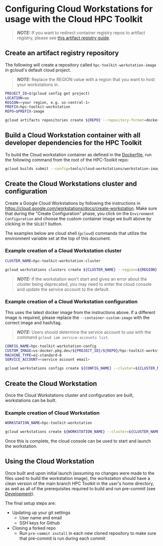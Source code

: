 # Configuring Cloud Workstations for usage with the Cloud HPC Toolkit

> ***NOTE:*** If you want to redirect container registry repos to artifact registry, please see
> [this artifact registry guide](https://cloud.google.com/artifact-registry/docs/transition/setup-gcr-repo?&_ga=2.33584865.-1391632029.1681343137#redirect-enable).

## Create an artifact registry repository

The following will create a repository called `hpc-toolkit-workstation-image` in gcloud's default cloud project.

> ***NOTE:*** Replace the REGION value with a region that you want to host your workstations in.

```sh
PROJECT_ID=$(gcloud config get project)
LOCATION=us
REGION=<your region, e.g. us-central-1>
PREFIX=hpc-toolkit-workstation
REPO=$PREFIX-image

gcloud artifacts repositories create ${REPO} --repository-format=docker --location=${LOCATION} --project=${PROJECT_ID}
```

## Build a Cloud Workstation container with all developer dependencies for the HPC Toolkit

To build the Cloud workstation container as defined in the [Dockerfile](./Dockerfile), run the following command from the root of the HPC-Toolkit repo:

```sh
gcloud builds submit --config=tools/cloud-workstations/workstation-image.yaml --substitutions _LOCATION=${LOCATION},_REPO=${REPO} --project ${PROJECT_ID}
```

## Create the Cloud Workstations cluster and configuration

Create a Google Cloud Workstations by following the instructions in https://cloud.google.com/workstations/docs/create-workstation.
Make sure that during the "Create Configuration" phase, you click on the `Environment Configuration` and choose the custom container image we built above by clicking in the `SELECT` button.

The examples below are cloud shell (`gcloud`) commands that utilize the environment variable set at the top of this document.

### Example creation of a Cloud Workstation cluster

```sh
CLUSTER_NAME=hpc-toolkit-workstation-cluster

gcloud workstations clusters create ${CLUSTER_NAME} --region=${REGION} --project=${PROJECT_ID}
```

> ***NOTE:*** If the workstation won't start and gives an error about the cluster being deprecated, you may need to enter the cloud console and update the service account to the default.

### Example creation of a Cloud Workstation configuration

This uses the latest docker image from the instructions above.  If a different image is required, please replace the `--container-custom-image` with the correct image and hash/tag.

> ***NOTE:*** Users should determine the service account to use with the command `gcloud iam service-accounts list`.

```sh
CONFIG_NAME=hpc-toolkit-workstation-config
CUSTOM_IMAGE=us-docker.pkg.dev/${PROJECT_ID}/${REPO}/hpc-toolkit-workstation:latest
MACHINE_TYPE=e2-standard-8
SERVICE_ACCOUNT=<service account email>

gcloud workstations configs create ${CONFIG_NAME} --cluster=${CLUSTER_NAME} --region=${REGION} --project=${PROJECT_ID} --machine-type=${MACHINE_TYPE} --container-custom-image=${CUSTOM_IMAGE} --service-account=${SERVICE_ACCOUNT}
```

## Create the Cloud Workstation

Once the Cloud Workstations cluster and configuration are built, workstations can be built.

### Example creation of Cloud Workstation

```sh
WORKSTATION_NAME=hpc-toolkit-workstation

gcloud workstations create ${WORKSTATION_NAME} --cluster=${CLUSTER_NAME} --config=${CONFIG_NAME} --region=${REGION} 
```

Once this is complete, the cloud console can be used to start and launch the workstation.

## Using the Cloud Workstation

Once built and upon initial launch (assuming no changes were made to the files used to build the workstation image), the workstation should have a clean version of the main branch HPC Toolkit in the user's home directory, as well as all of the prerequisites required to build and run pre-commit (see [Development](../../README.md#development)).

The final setup steps are:

* Updating up your git settings
  * User name and email
  * SSH keys for Github
* Cloning a forked repo
  * Run `pre-commit install` in each new cloned repository to make sure that pre-commit is run during each commit
